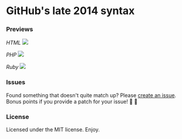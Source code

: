 # GitHub's late 2014 syntax

### Previews

*HTML*
![](screenshot/html.png)

*PHP*
![](screenshot/php.png)

*Ruby*
![](screenshot/ruby.png)

### Issues

Found something that doesn't quite match up? Please
[create an issue](https://github.com/jacobbednarz/github-syntax-2014/issues).
Bonus points if you provide a patch for your issue! :gift: :tada:

### License

Licensed under the MIT license. Enjoy.
